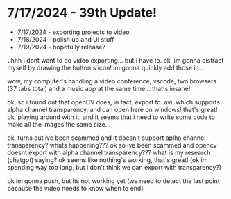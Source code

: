 # 7/17/2024 - 39th Update!

- 7/17/2024 - exporting projects to video
- 7/18/2024 - polish up and UI stuff
- 7/19/2024 - hopefully release?

uhhh i dont want to do video exporting... but i have to. ok, im gonna distract myself by drawing the button's icon! im gonna quickly add those in...

wow, my computer's handling a video conference, vscode, two browsers (37 tabs total) and a music app at the same time... that's insane!

ok, so i found out that openCV does, in fact, export to .avi, which supports alpha channel transparency, and can open here on windows! that's great! ok, playing around with it, and it seems that i need to write some code to make all the images the same size...

ok, turns out ive been scammed and it doesn't support aplha channel transparency? whats happening??? ok so ive been scammed and opencv doesnt export with alpha channel transparency??? what is my research (chatgpt) saying? ok seems like nothing's working, that's great! (ok im spending way too long, but i don't think we can export with transparency?)

ok im gonna push, but its not working yet (we need to detect the last point because the video needs to know when to end)
